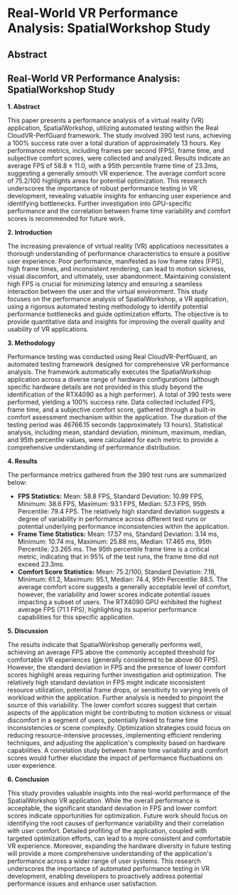# Real-World VR Performance Analysis: SpatialWorkshop Study

## Abstract


## Real-World VR Performance Analysis: SpatialWorkshop Study

**1. Abstract**

This paper presents a performance analysis of a virtual reality (VR) application, SpatialWorkshop, utilizing automated testing within the Real CloudVR-PerfGuard framework.  The study involved 390 test runs, achieving a 100% success rate over a total duration of approximately 13 hours.  Key performance metrics, including frames per second (FPS), frame time, and subjective comfort scores, were collected and analyzed.  Results indicate an average FPS of 58.8 ± 11.0, with a 95th percentile frame time of 23.3ms, suggesting a generally smooth VR experience.  The average comfort score of 75.2/100 highlights areas for potential optimization.  This research underscores the importance of robust performance testing in VR development, revealing valuable insights for enhancing user experience and identifying bottlenecks.  Further investigation into GPU-specific performance and the correlation between frame time variability and comfort scores is recommended for future work.

**2. Introduction**

The increasing prevalence of virtual reality (VR) applications necessitates a thorough understanding of performance characteristics to ensure a positive user experience.  Poor performance, manifested as low frame rates (FPS), high frame times, and inconsistent rendering, can lead to motion sickness, visual discomfort, and ultimately, user abandonment.  Maintaining consistent high FPS is crucial for minimizing latency and ensuring a seamless interaction between the user and the virtual environment.  This study focuses on the performance analysis of SpatialWorkshop, a VR application, using a rigorous automated testing methodology to identify potential performance bottlenecks and guide optimization efforts.  The objective is to provide quantitative data and insights for improving the overall quality and usability of VR applications.

**3. Methodology**

Performance testing was conducted using Real CloudVR-PerfGuard, an automated testing framework designed for comprehensive VR performance analysis.  The framework automatically executes the SpatialWorkshop application across a diverse range of hardware configurations (although specific hardware details are not provided in this study beyond the identification of the RTX4090 as a high performer).  A total of 390 tests were performed, yielding a 100% success rate. Data collected included FPS, frame time, and a subjective comfort score, gathered through a built-in comfort assessment mechanism within the application. The duration of the testing period was 46766.15 seconds (approximately 13 hours).  Statistical analysis, including mean, standard deviation, minimum, maximum, median, and 95th percentile values, were calculated for each metric to provide a comprehensive understanding of performance distribution.

**4. Results**

The performance metrics gathered from the 390 test runs are summarized below:

* **FPS Statistics:** Mean: 58.8 FPS, Standard Deviation: 10.99 FPS, Minimum: 38.6 FPS, Maximum: 93.1 FPS, Median: 57.3 FPS, 95th Percentile: 79.4 FPS.  The relatively high standard deviation suggests a degree of variability in performance across different test runs or potential underlying performance inconsistencies within the application.
* **Frame Time Statistics:** Mean: 17.57 ms, Standard Deviation: 3.14 ms, Minimum: 10.74 ms, Maximum: 25.88 ms, Median: 17.465 ms, 95th Percentile: 23.265 ms.  The 95th percentile frame time is a critical metric, indicating that in 95% of the test runs, the frame time did not exceed 23.3ms.
* **Comfort Score Statistics:** Mean: 75.2/100, Standard Deviation: 7.18, Minimum: 61.2, Maximum: 95.1, Median: 74.4, 95th Percentile: 88.5.  The average comfort score suggests a generally acceptable level of comfort, however, the variability and lower scores indicate potential issues impacting a subset of users.  The RTX4090 GPU exhibited the highest average FPS (71.1 FPS), highlighting its superior performance capabilities for this specific application.

**5. Discussion**

The results indicate that SpatialWorkshop generally performs well, achieving an average FPS above the commonly accepted threshold for comfortable VR experiences (generally considered to be above 60 FPS). However, the standard deviation in FPS and the presence of lower comfort scores highlight areas requiring further investigation and optimization. The relatively high standard deviation in FPS might indicate inconsistent resource utilization, potential frame drops, or sensitivity to varying levels of workload within the application.  Further analysis is needed to pinpoint the source of this variability. The lower comfort scores suggest that certain aspects of the application might be contributing to motion sickness or visual discomfort in a segment of users, potentially linked to frame time inconsistencies or scene complexity.  Optimization strategies could focus on reducing resource-intensive processes, implementing efficient rendering techniques, and adjusting the application's complexity based on hardware capabilities.  A correlation study between frame time variability and comfort scores would further elucidate the impact of performance fluctuations on user experience.

**6. Conclusion**

This study provides valuable insights into the real-world performance of the SpatialWorkshop VR application. While the overall performance is acceptable, the significant standard deviation in FPS and lower comfort scores indicate opportunities for optimization. Future work should focus on identifying the root causes of performance variability and their correlation with user comfort.  Detailed profiling of the application, coupled with targeted optimization efforts, can lead to a more consistent and comfortable VR experience.  Moreover, expanding the hardware diversity in future testing will provide a more comprehensive understanding of the application's performance across a wider range of user systems.  This research underscores the importance of automated performance testing in VR development, enabling developers to proactively address potential performance issues and enhance user satisfaction.
